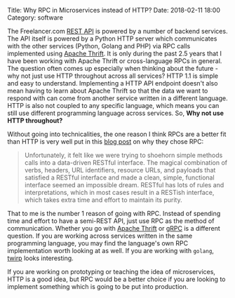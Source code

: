 Title: Why RPC in Microservices instead of HTTP?
Date: 2018-02-11 18:00
Category: software

The Freelancer.com [REST API](https://developers.freelancer.com/)
is powered by a number of backend services. The API itself is powered by a Python HTTP server which
communicates with the other services (Python, Golang and PHP) via RPC calls implemented using [Apache Thrift](https://thrift.apache.org/).
It is only during the past 2.5 years that I have been working with Apache Thrift or cross-language RPCs in general.
The question often comes up especially when thinking about the future - why not just use HTTP throughout across 
all services? HTTP 1.1 is simple and easy to understand. Implementing a HTTP API endpoint doesn't also mean having 
to learn about Apache Thrift so that the data we want to respond with can come from another service written
in a different language. HTTP is also not coupled to any specific language, which means you can still use
different programming language across services. So, __Why not use HTTP throughout?__

Without going into technicalities, the one reason I think RPCs are a better fit than HTTP is very well put in this
[blog post](https://blog.bugsnag.com/grpc-and-microservices-architecture/) on why they chose RPC:

> Unfortunately, it felt like we were trying to shoehorn simple methods calls into a data-driven RESTful interface. 
> The magical combination of verbs, headers, URL identifiers, resource URLs, and payloads that satisfied a RESTful 
> interface and made a clean, simple, functional interface seemed an impossible dream. RESTful has lots of rules and
> interpretations, which in most cases result in a RESTish interface, which takes extra time and effort to maintain its purity.

That to me is the number 1 reason of going with RPC. Instead of spending time and effort to have a semi-REST API, just use
RPC as the method of communication. Whether you go with [Apache Thrift](https://thrift.apache.org) or [gRPC](https://grpc.io/)
is a different question. If you are working across services written in the same programming language, you may
find the language's own RPC implementation worth looking at as well. If you are working with `golang`, 
[twirp](https://blog.twitch.tv/twirp-a-sweet-new-rpc-framework-for-go-5f2febbf35f) looks interesting.

If you are working on prototyping or teaching the idea of microservices, HTTP is a good idea, but RPC would
be a better choice if you are looking to implement something which is going to be put into production.
